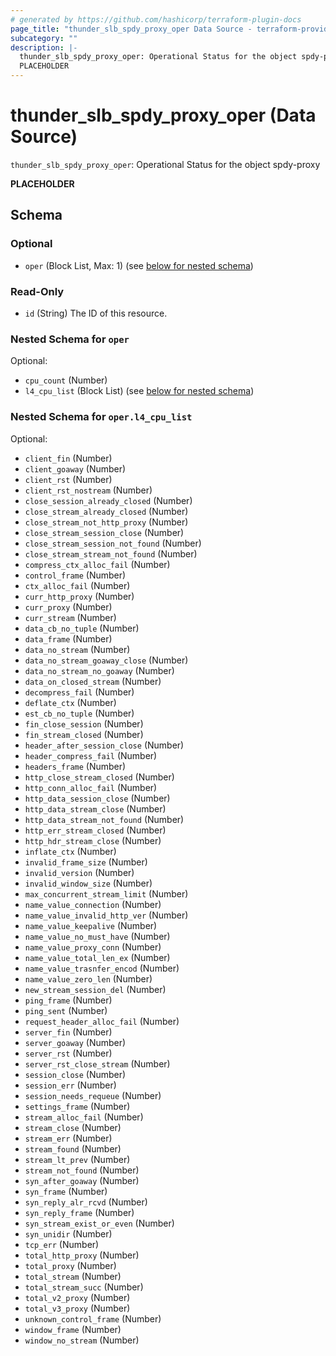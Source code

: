 ```yaml
---
# generated by https://github.com/hashicorp/terraform-plugin-docs
page_title: "thunder_slb_spdy_proxy_oper Data Source - terraform-provider-thunder"
subcategory: ""
description: |-
  thunder_slb_spdy_proxy_oper: Operational Status for the object spdy-proxy
  PLACEHOLDER
---
```


# thunder_slb_spdy_proxy_oper (Data Source)

`thunder_slb_spdy_proxy_oper`: Operational Status for the object spdy-proxy

__PLACEHOLDER__



<!-- schema generated by tfplugindocs -->
## Schema

### Optional

- `oper` (Block List, Max: 1) (see [below for nested schema](#nestedblock--oper))

### Read-Only

- `id` (String) The ID of this resource.

<a id="nestedblock--oper"></a>
### Nested Schema for `oper`

Optional:

- `cpu_count` (Number)
- `l4_cpu_list` (Block List) (see [below for nested schema](#nestedblock--oper--l4_cpu_list))

<a id="nestedblock--oper--l4_cpu_list"></a>
### Nested Schema for `oper.l4_cpu_list`

Optional:

- `client_fin` (Number)
- `client_goaway` (Number)
- `client_rst` (Number)
- `client_rst_nostream` (Number)
- `close_session_already_closed` (Number)
- `close_stream_already_closed` (Number)
- `close_stream_not_http_proxy` (Number)
- `close_stream_session_close` (Number)
- `close_stream_session_not_found` (Number)
- `close_stream_stream_not_found` (Number)
- `compress_ctx_alloc_fail` (Number)
- `control_frame` (Number)
- `ctx_alloc_fail` (Number)
- `curr_http_proxy` (Number)
- `curr_proxy` (Number)
- `curr_stream` (Number)
- `data_cb_no_tuple` (Number)
- `data_frame` (Number)
- `data_no_stream` (Number)
- `data_no_stream_goaway_close` (Number)
- `data_no_stream_no_goaway` (Number)
- `data_on_closed_stream` (Number)
- `decompress_fail` (Number)
- `deflate_ctx` (Number)
- `est_cb_no_tuple` (Number)
- `fin_close_session` (Number)
- `fin_stream_closed` (Number)
- `header_after_session_close` (Number)
- `header_compress_fail` (Number)
- `headers_frame` (Number)
- `http_close_stream_closed` (Number)
- `http_conn_alloc_fail` (Number)
- `http_data_session_close` (Number)
- `http_data_stream_close` (Number)
- `http_data_stream_not_found` (Number)
- `http_err_stream_closed` (Number)
- `http_hdr_stream_close` (Number)
- `inflate_ctx` (Number)
- `invalid_frame_size` (Number)
- `invalid_version` (Number)
- `invalid_window_size` (Number)
- `max_concurrent_stream_limit` (Number)
- `name_value_connection` (Number)
- `name_value_invalid_http_ver` (Number)
- `name_value_keepalive` (Number)
- `name_value_no_must_have` (Number)
- `name_value_proxy_conn` (Number)
- `name_value_total_len_ex` (Number)
- `name_value_trasnfer_encod` (Number)
- `name_value_zero_len` (Number)
- `new_stream_session_del` (Number)
- `ping_frame` (Number)
- `ping_sent` (Number)
- `request_header_alloc_fail` (Number)
- `server_fin` (Number)
- `server_goaway` (Number)
- `server_rst` (Number)
- `server_rst_close_stream` (Number)
- `session_close` (Number)
- `session_err` (Number)
- `session_needs_requeue` (Number)
- `settings_frame` (Number)
- `stream_alloc_fail` (Number)
- `stream_close` (Number)
- `stream_err` (Number)
- `stream_found` (Number)
- `stream_lt_prev` (Number)
- `stream_not_found` (Number)
- `syn_after_goaway` (Number)
- `syn_frame` (Number)
- `syn_reply_alr_rcvd` (Number)
- `syn_reply_frame` (Number)
- `syn_stream_exist_or_even` (Number)
- `syn_unidir` (Number)
- `tcp_err` (Number)
- `total_http_proxy` (Number)
- `total_proxy` (Number)
- `total_stream` (Number)
- `total_stream_succ` (Number)
- `total_v2_proxy` (Number)
- `total_v3_proxy` (Number)
- `unknown_control_frame` (Number)
- `window_frame` (Number)
- `window_no_stream` (Number)


